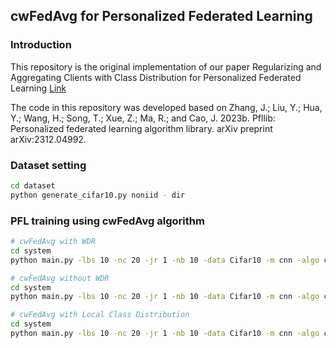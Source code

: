 ## cwFedAvg for Personalized Federated Learning

### Introduction
This repository is the original implementation of our paper Regularizing and Aggregating Clients with Class Distribution for Personalized Federated Learning
[Link](https://arxiv.org/) 

The code in this repository was developed based on 
Zhang, J.; Liu, Y.; Hua, Y.; Wang, H.; Song, T.; Xue, Z.; Ma, R.; and Cao, J. 2023b. Pfllib: Personalized federated learning algorithm library. arXiv preprint arXiv:2312.04992.

### Dataset setting
```sh
cd dataset
python generate_cifar10.py noniid - dir
```

### PFL training using cwFedAvg algorithm
```sh
# cwFedAvg with WDR
cd system
python main.py -lbs 10 -nc 20 -jr 1 -nb 10 -data Cifar10 -m cnn -algo cwFedAvg -gr 1000 -cw -wdr -wd 10 -did 0 -go cnn

# cwFedAvg without WDR
cd system
python main.py -lbs 10 -nc 20 -jr 1 -nb 10 -data Cifar10 -m cnn -algo cwFedAvg -gr 1000 -cw -did 0 -go cnn

# cwFedAvg with Local Class Distribution
cd system
python main.py -lbs 10 -nc 20 -jr 1 -nb 10 -data Cifar10 -m cnn -algo cwFedAvg -gr 1000 -cw -gt -did 0 -go cnn

```


